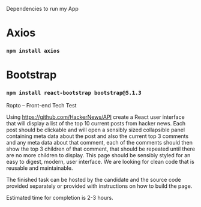 Dependencies to run my App

# Axios
### `npm install axios`

# Bootstrap
### `npm install react-bootstrap bootstrap@5.1.3`

Ropto – Front-end Tech Test

Using https://github.com/HackerNews/API create a React user interface that will display a list of the top 10 current posts from hacker news. Each post should be clickable and will open a sensibly sized collapsible panel containing meta data about the post and also the current top 3 comments and any meta data about that comment, each of the comments should then show the top 3 children of that comment, that should be repeated until there are no more children to display. This page should be sensibly styled for an easy to digest, modern, user interface. We are looking for clean code that is reusable and maintainable.

The finished task can be hosted by the candidate and the source code provided separately or provided with instructions on how to build the page.

Estimated time for completion is 2-3 hours.

